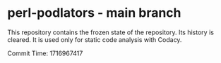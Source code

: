 # perl-podlators - main branch

This repository contains the frozen state of the repository.
Its history is cleared. It is used only for static code
analysis with Codacy.

Commit Time: 1716967417